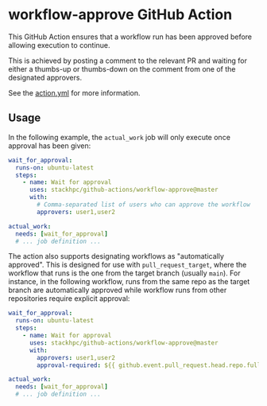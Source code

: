 # workflow-approve GitHub Action

This GitHub Action ensures that a workflow run has been approved before allowing
execution to continue.

This is achieved by posting a comment to the relevant PR and waiting for either
a thumbs-up or thumbs-down on the comment from one of the designated approvers.

See the [action.yml](./action.yml) for more information.

## Usage

In the following example, the `actual_work` job will only execute once approval
has been given:

```yaml
wait_for_approval:
  runs-on: ubuntu-latest
  steps:
    - name: Wait for approval
      uses: stackhpc/github-actions/workflow-approve@master
      with:
        # Comma-separated list of users who can approve the workflow
        approvers: user1,user2

actual_work:
  needs: [wait_for_approval]
  # ... job definition ...
```

The action also supports designating workflows as "automatically approved". This
is designed for use with `pull_request_target`, where the workflow that runs is
the one from the target branch (usually `main`). For instance, in the following
workflow, runs from the same repo as the target branch are automatically approved
while workflow runs from other repositories require explicit approval:

```yaml
wait_for_approval:
  runs-on: ubuntu-latest
  steps:
    - name: Wait for approval
      uses: stackhpc/github-actions/workflow-approve@master
      with:
        approvers: user1,user2
        approval-required: ${{ github.event.pull_request.head.repo.full_name != github.repository }}

actual_work:
  needs: [wait_for_approval]
  # ... job definition ...
```
